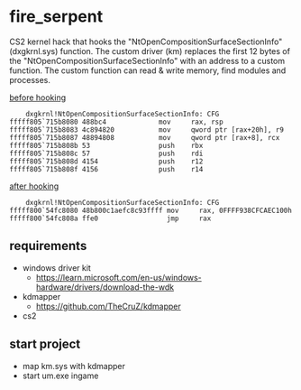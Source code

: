 # fire_serpent

CS2 kernel hack that hooks the "NtOpenCompositionSurfaceSectionInfo" (dxgkrnl.sys) function. 
The custom driver (km) replaces the first 12 bytes of the "NtOpenCompositionSurfaceSectionInfo" with 
an address to a custom function. The custom function can read & write memory, find modules and processes.

<ins>before hooking</ins>
```
    dxgkrnl!NtOpenCompositionSurfaceSectionInfo: CFG
fffff805`715b8080 488bc4             mov     rax, rsp
fffff805`715b8083 4c894820           mov     qword ptr [rax+20h], r9
fffff805`715b8087 48894808           mov     qword ptr [rax+8], rcx
fffff805`715b808b 53                 push    rbx
fffff805`715b808c 57                 push    rdi
fffff805`715b808d 4154               push    r12
fffff805`715b808f 4156               push    r14
```

<ins>after hooking</ins>
```
    dxgkrnl!NtOpenCompositionSurfaceSectionInfo: CFG
fffff800`54fc8080 48b800c1aefc8c93ffff mov     rax, 0FFFF938CFCAEC100h
fffff800`54fc808a ffe0                 jmp     rax
```

## requirements

- windows driver kit
	- https://learn.microsoft.com/en-us/windows-hardware/drivers/download-the-wdk
- kdmapper
	- https://github.com/TheCruZ/kdmapper
- cs2

## start project

- map km.sys with kdmapper
- start um.exe ingame